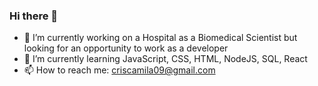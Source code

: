 ### Hi there 👋

- 🔭 I’m currently working on a Hospital as a Biomedical Scientist but looking for an opportunity to work as a developer 
- 🌱 I’m currently learning JavaScript, CSS, HTML, NodeJS, SQL, React
- 📫 How to reach me: criscamila09@gmail.com


